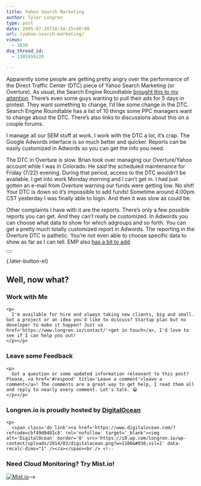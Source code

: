 ```yaml
---
title: Yahoo Search Marketing
author: Tyler Longren
type: post
date: 2005-07-26T18:54:15+00:00
url: /yahoo-search-marketing/
views:
  - 1630
dsq_thread_id:
  - 1385916128

---
```

Apparently some people are getting pretty angry over the performance of the Direct Traffic Center (DTC) piece of Yahoo Search Marketing (or Overture). As usual, the Search Engine Roundtable [brought this to my attention][1]. There&#8217;s even some guys wanting to pull their ads for 5 days in protest. They want something to change, I&#8217;d like some change in the DTC. Search Engine Roundtable has a list of 10 things some PPC managers want to change about the DTC. There&#8217;s also links to discussions about this on a couple forums.

I manage all our SEM stuff at work. I work with the DTC a lot, it&#8217;s crap. The Google Adwords interface is so much better and quicker. Reports can be easily customized in Adwords so you can get the info you need.

The DTC in Overture is slow. Brian took over managing our Overture/Yahoo account while I was in Colorado. He said the scheduled maintenance for Friday (7/22) evening. During that period, access to the DTC wouldn&#8217;t be available. I get into work Monday morning and I can&#8217;t get in. I had just gotten an e-mail from Overture warning our funds were getting low. No shit! Your DTC is down so it&#8217;s impossible to add funds! Sometime around 4:00pm CST yesterday I was finally able to login. And then it was slow as could be.

Other complaints I have with it are the reports. There&#8217;s only a few possible reports you can get. And they can&#8217;t really be customized. In Adwords you can choose what data to show for which adgroups and so forth. You can get a pretty much totally customized report in Adwords. The reporting in the Overture DTC is pathetic. You&#8217;re not even able to choose specific data to show as far as I can tell. EMP also [has a bit to add][2]. 

<div class="wpulike wpulike-default " >
  <div class="wp_ulike_general_class wp_ulike_is_not_liked">
    <button type="button"
					aria-label="Like Button"
					data-ulike-id="1953"
					data-ulike-nonce="9ab8333181"
					data-ulike-type="likeThis"
					data-ulike-template="wpulike-default"
					data-ulike-display-likers="0"
					data-ulike-disable-pophover="0"
					class="wp_ulike_btn wp_ulike_put_image wp_likethis_1953"></button><span class="count-box"></span>
  </div>
</div>

[][3]{.later-button-el}

<div class='what-next'>
  <h2>
    Well, now what?
  </h2>
  
  <div class='hire'>
    <h3>
      Work with Me
    </h3>
    
    <p>
      I'm available for hire and always taking new clients, big and small. Got a project or an idea you'd like to discuss? Startup plan but no developer to make it happen? Just <a href='https://www.longren.io/contact/'>get in touch</a>, I'd love to see if I can help you out!
    </p></p>
  </div>
  
  <div class='hire'>
    <h3>
      Leave some Feedback
    </h3>
    
    <p>
      Got a question or some updated information releavant to this post? Please, <a href='#respond' title='Leave a comment'>leave a comment</a>! The comments are a great way to get help, I read them all and reply to nearly every comment. Let's talk. 😀
    </p></p>
  </div>
  
  <div class='now-what-bottom-ad'>
    <h3>
      Longren.io is proudly hosted by <a href='https://www.digitalocean.com/?refcode=cbf49d0481c8'>DigitalOcean</a>
    </h3>
    
    <p>
      <span class='do_link'><a href='https://www.digitalocean.com/?refcode=cbf49d0481c8' rel='nofollow' target='_blank'><img alt='DigitalOcean' border='0' src='https://i0.wp.com/longren.io/wp-content/uploads/2014/03/digitalocean.png?w=1100&#038;ssl=1' data-recalc-dims="1" /></a></span><br /> <!--

<h3>Need Cloud Monitoring? Try Mist.io!</h3>

<span class='do_link'><a href='http://mist.io/?ref=tyler' rel='nofollow' target='_blank'><img alt='Mist.io' border='0' src='https://i0.wp.com/longren.io/wp-content/uploads/2014/04/mistio.jpg?w=1100&#038;ssl=1' data-recalc-dims="1"></a></span>--></div> </div>

 [1]: http://www.seroundtable.com/archives/002266.html
 [2]: http://www.emarketingperformance.com/:/279/search-engines/yahoo-search/problems-at-yahoo-search-marketing/
 [3]: #